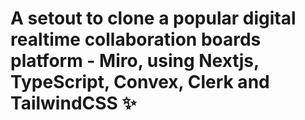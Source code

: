 # A setout to clone a popular digital realtime collaboration boards platform - Miro, using Nextjs, TypeScript, Convex, Clerk and TailwindCSS ✨
